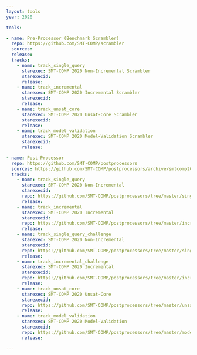 ```yaml
---
layout: tools
year: 2020

tools:

- name: Pre-Processor (Benchmark Scrambler)
  repo: https://github.com/SMT-COMP/scrambler
  sources:
  release:
  tracks:
    - name: track_single_query
      starexec: SMT-COMP 2020 Non-Incremental Scrambler
      starexecid:
      release:
    - name: track_incremental
      starexec: SMT-COMP 2020 Incremental Scrambler
      starexecid:
      release:
    - name: track_unsat_core
      starexec: SMT-COMP 2020 Unsat-Core Scrambler
      starexecid:
      release:
    - name: track_model_validation
      starexec: SMT-COMP 2020 Model-Validation Scrambler
      starexecid:
      release:

- name: Post-Processor
  repo: https://github.com/SMT-COMP/postprocessors
  sources: https://github.com/SMT-COMP/postprocessors/archive/smtcomp2020.tar.gz
  tracks:
    - name: track_single_query
      starexec: SMT-COMP 2020 Non-Incremental
      starexecid:
      repo: https://github.com/SMT-COMP/postprocessors/tree/master/single-problem-challenge-track
      release:
    - name: track_incremental
      starexec: SMT-COMP 2020 Incremental
      starexecid:
      repo: https://github.com/SMT-COMP/postprocessors/tree/master/incremental-track
      release:
    - name: track_single_query_challenge
      starexec: SMT-COMP 2020 Non-Incremental
      starexecid:
      repo: https://github.com/SMT-COMP/postprocessors/tree/master/single-problem-challenge-track
      release:
    - name: track_incremental_challenge
      starexec: SMT-COMP 2020 Incremental
      starexecid:
      repo: https://github.com/SMT-COMP/postprocessors/tree/master/incremental-track
      release:
    - name: track_unsat_core
      starexec: SMT-COMP 2020 Unsat-Core
      starexecid:
      repo: https://github.com/SMT-COMP/postprocessors/tree/master/unsat-core-track
      release:
    - name: track_model_validation
      starexec: SMT-COMP 2020 Model-Validation
      starexecid:
      repo: https://github.com/SMT-COMP/postprocessors/tree/master/model-validation-track
      release:

---
```

